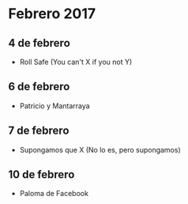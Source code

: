 Febrero 2017
===========

## 4 de febrero
- Roll Safe (You can't X if you not Y)

## 6 de febrero
- Patricio y Mantarraya

## 7 de febrero 
 - Supongamos que X (No lo es, pero supongamos)

## 10 de febrero
 - Paloma de Facebook
